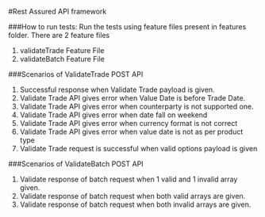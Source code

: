 #Rest Assured API framework

###How to run tests:
Run the tests using feature files present in features folder. There are 2 feature files
1. validateTrade Feature File
2. validateBatch Feature File

###Scenarios of ValidateTrade POST API
1. Successful response when Validate Trade payload is given.
2. Validate Trade API gives error when Value Date is before Trade Date.
3. Validate Trade API gives error when counterparty is not supported one.
4. Validate Trade API gives error when date fall on weekend
5. Validate Trade API gives error when currency format is not correct
6. Validate Trade API gives error when value date is not as per product type
8. Validate Trade request is successful when valid options payload is given

###Scenarios of ValidateBatch POST API
1. Validate response of batch request when 1 valid and 1 invalid array given.
2. Validate response of batch request when both valid arrays are given.
3. Validate response of batch request when both invalid arrays are given.
